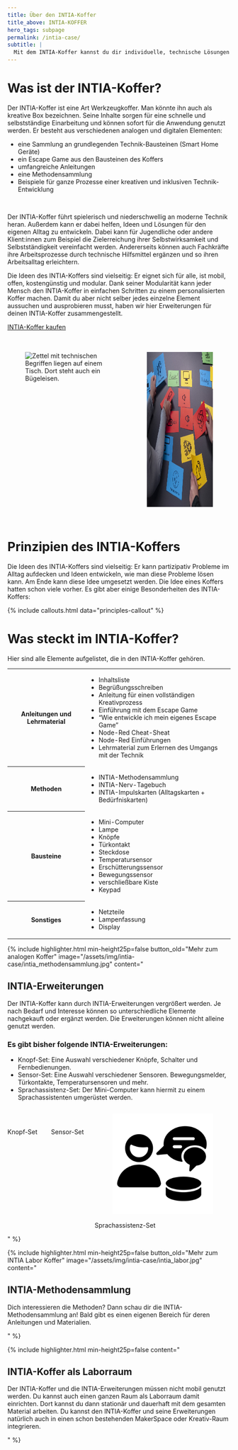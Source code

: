 ```yaml
---
title: Über den INTIA-Koffer
title_above: INTIA-KOFFER
hero_tags: subpage
permalink: /intia-case/
subtitle: |
  Mit dem INTIA-Koffer kannst du dir individuelle, technische Lösungen bauen. Er lädt dazu ein, Technik spielerisch kennenzulernen. So kannst du damit zum Beispiel individuelle Lösungen für deinen Arbeitsalltag entwickeln.  
---
```


# Was ist der INTIA-Koffer?

Der INTIA-Koffer ist eine Art Werkzeugkoffer. Man könnte ihn auch als kreative Box bezeichnen. Seine Inhalte sorgen für eine schnelle und selbstständige Einarbeitung und können sofort für die Anwendung genutzt werden.
Er besteht aus verschiedenen analogen und digitalen Elementen:
<br>
- eine Sammlung an grundlegenden Technik-Bausteinen (Smart Home Geräte)
- ein Escape Game aus den Bausteinen des Koffers
- umfangreiche Anleitungen
- eine Methodensammlung
- Beispiele für ganze Prozesse einer kreativen und inklusiven Technik-Entwicklung
<br>

Der INTIA-Koffer führt spielerisch und niederschwellig an moderne Technik heran. Außerdem kann er dabei helfen, Ideen und Lösungen für den eigenen Alltag zu entwickeln. Dabei kann für Jugendliche oder andere Klient:innen zum Beispiel die Zielerreichung ihrer Selbstwirksamkeit und Selbstständigkeit vereinfacht werden. Andererseits können auch Fachkräfte ihre Arbeitsprozesse durch technische Hilfsmittel ergänzen und so ihren Arbeitsalltag erleichtern.

Die Ideen des INTIA-Koffers sind vielseitig: Er eignet sich für alle, ist mobil, offen, kostengünstig und modular. Dank seiner Modularität kann jeder Mensch den INTIA-Koffer in einfachen Schritten zu einem personalisierten Koffer machen. Damit du aber nicht selber jedes einzelne Element aussuchen und ausprobieren musst, haben wir hier Erweiterungen für deinen INTIA-Koffer zusammengestellt.

<a href='/intia-case/buy' class='button highlighter-column-button is-rounded is-dark'>
      <span>INTIA-Koffer kaufen</span>
      <span class='icon is-small'>
        <i class='fas fa-chevron-right fa-xs'></i>
      </span>
  </a>

<br>
<br>
<br>

<div class="columns is-centered is-desktop">
<div class="column is-offset-1">
<figure>
  <img src="/assets/img/intia-case/intia-case-2.jpg" alt="Zettel mit technischen Begriffen liegen auf einem Tisch. Dort steht auch ein Bügeleisen." style="height:350px;">
</figure>
</div>
<div class="column">
<figure>
  <img src="/assets/img/intia-case/intia-case-1.jpg" alt="Zettel mit technischen Begriffen liegen auf einem Tisch. Dort steht auch ein Bügeleisen." style="height:350px;">
</figure>
</div>
</div>

<br>

# Prinzipien des INTIA-Koffers

Die Ideen des INTIA-Koffers sind vielseitig: Er kann partizipativ Probleme im Alltag aufdecken und Ideen entwickeln, wie man diese Probleme lösen kann. Am Ende kann diese Idee umgesetzt werden. Die Idee eines Koffers hatten schon viele vorher. Es gibt aber einige Besonderheiten des INTIA-Koffers:

{% include callouts.html data="principles-callout" %}

# Was steckt im INTIA-Koffer?

Hier sind alle Elemente aufgelistet, die in den INTIA-Koffer gehören.

<table class="tb">
    <tr>
       <th>Anleitungen und Lehrmaterial</th>
       <td>
          <ul>
          <li>Inhaltsliste</li>
          <li>Begrüßungsschreiben</li>
          <li>Anleitung für einen vollständigen Kreativprozess</li>
          <li>Einführung mit dem Escape Game</li>
          <li>“Wie entwickle ich mein eigenes Escape Game”</li>
          <li>Node-Red Cheat-Sheat</li>
          <li>Node-Red Einführungen</li>
          <li>Lehrmaterial zum Erlernen des Umgangs mit der Technik</li>
          </ul>
        </td>
    </tr>
    <tr>
        <th>Methoden</th>
        <td>
          <ul>
          <li>INTIA-Methodensammlung</li>
          <li>INTIA-Nerv-Tagebuch</li>
          <li>INTIA-Impulskarten (Alltagskarten + Bedürfniskarten)</li>
          </ul>
        </td>
    </tr>
    <tr>
       <th>Bausteine</th>
       <td>
          <ul>
          <li>Mini-Computer</li>
          <li>Lampe</li>
          <li>Knöpfe</li>
          <li>Türkontakt</li>
          <li>Steckdose</li>
          <li>Temperatursensor</li>
          <li>Erschütterungssensor</li>
          <li>Bewegungssensor</li>
          <li>verschließbare Kiste</li>
          <li>Keypad</li>
          </ul>
        </td>
    </tr>
    <tr>
       <th>Sonstiges</th>
       <td>
          <ul>
          <li>Netzteile</li>
          <li>Lampenfassung</li>
          <li>Display</li>
          </ul>
        </td>
    </tr>
</table>

{% include highlighter.html min-height25p=false button_old="Mehr zum analogen Koffer" image="/assets/img/intia-case/intia_methodensammlung.jpg" content="

## INTIA-Erweiterungen

Der INTIA-Koffer kann durch INTIA-Erweiterungen vergrößert werden. Je nach Bedarf und Interesse können so unterschiedliche Elemente nachgekauft oder ergänzt werden. Die Erweiterungen können nicht alleine genutzt werden.

### Es gibt bisher folgende INTIA-Erweiterungen:
- Knopf-Set: Eine Auswahl verschiedener Knöpfe, Schalter und Fernbedienungen.
- Sensor-Set: Eine Auswahl verschiedener Sensoren. Bewegungsmelder, Türkontakte, Temperatursensoren und mehr. 
- Sprachassistenz-Set: Der Mini-Computer kann hiermit zu einem Sprachassistenten umgerüstet werden.

<div class='columns'>
<div class='column is-one-third has-text-centered'>
  <figure class='image'>
    <img class='with-zone' src='/assets/img/intia-case/icons/streamline-icon-touch-finger-1@500x500.png'>
  </figure>
  <!-- 
      <a href='#' class='button highlighter-column-button is-rounded is-dark'>
  -->
      <span>Knopf-Set</span>
      <!-- 
      <span class='icon is-small'>
        <i class='fas fa-chevron-right fa-xs'></i>
      </span>
  </a>
  -->
</div>
<div class='column is-one-third has-text-centered'>
  <figure class='image'>
    <img class='with-zone' src='/assets/img/intia-case/icons/streamline-icon-smart-house-open-door@500x500.png'>
  </figure>
  <!-- 
      <a href='#' class='button highlighter-column-button is-rounded is-dark'>
      -->
      <span>Sensor-Set</span>
      <!-- 
      <span class='icon is-small'>
        <i class='fas fa-chevron-right fa-xs'></i>
      </span>
  </a>
  -->
</div>
<div class='column is-one-third has-text-centered'>
  <figure class='image'>
    <img class='with-zone' src='/assets/img/intia-case/icons/sprachassistenz_schwarz_400px.png'>
  </figure>
  <!-- 
      <a href='#' class='button highlighter-column-button is-rounded is-dark'>
  -->
      <span>Sprachassistenz-Set</span>
      <!-- 
      <span class='icon is-small'>
        <i class='fas fa-chevron-right fa-xs'></i>
      </span>
  </a>
  -->
</div>
</div>

" %}

{% include highlighter.html min-height25p=false button_old="Mehr zum INTIA Labor Koffer" image="/assets/img/intia-case/intia_labor.jpg" content="

## INTIA-Methodensammlung

Dich interessieren die Methoden? Dann schau dir die INTIA-Methodensammlung an! Bald gibt es einen eigenen Bereich für deren Anleitungen und Materialien. 

" %}

{% include highlighter.html min-height25p=false content="
## INTIA-Koffer als Laborraum

Der INTIA-Koffer und die INTIA-Erweiterungen müssen nicht mobil genutzt werden. Du kannst auch einen ganzen Raum als Laborraum damit einrichten. Dort kannst du dann stationär und dauerhaft mit dem gesamten Material arbeiten. Du kannst den INTIA-Koffer und seine Erweiterungen natürlich auch in einen schon bestehenden MakerSpace oder Kreativ-Raum integrieren.

" %}
